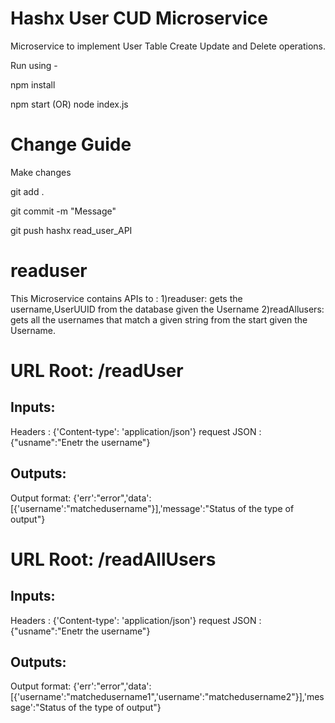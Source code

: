 # Hashx User CUD Microservice
Microservice to implement User Table Create Update and Delete operations.

Run using -

npm install

npm start (OR) node index.js

# Change Guide
Make changes

git add .

git commit -m "Message"

git push hashx read_user_API

# readuser
 This Microservice contains APIs to :
 1)readuser: gets the username,UserUUID from the database given the Username
 2)readAllusers: gets all the usernames that match a given string from the start given the Username.
 
 
# URL Root: /readUser 
## Inputs:
 Headers : {'Content-type': 'application/json'}
 request JSON : {"usname":"Enetr the username"}
 
## Outputs:
  Output format: {'err':"error",'data':[{'username':"matchedusername"}],'message':"Status of the type of output"}

# URL Root: /readAllUsers 
## Inputs:
 Headers : {'Content-type': 'application/json'}
 request JSON : {"usname":"Enetr the username"}
 
## Outputs:
  Output format: {'err':"error",'data':[{'username':"matchedusername1",'username':"matchedusername2"}],'message':"Status of the type of output"}
  

 
